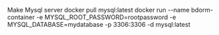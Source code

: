 Make Mysql server
docker pull mysql:latest
docker run --name bdorm-container -e MYSQL_ROOT_PASSWORD=rootpassword -e MYSQL_DATABASE=mydatabase -p 3306:3306 -d mysql:latest
